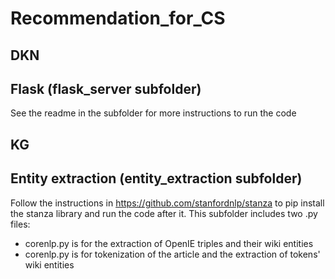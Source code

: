 # Recommendation_for_CS

## DKN

## Flask (flask_server subfolder)
See the readme in the subfolder for more instructions to run the code 

## KG

## Entity extraction (entity_extraction subfolder)
Follow the instructions in https://github.com/stanfordnlp/stanza to pip install the stanza library and run the code after it. This subfolder includes two .py files:
- corenlp.py is for the extraction of OpenIE triples and their wiki entities
- corenlp.py is for tokenization of the article and the extraction of tokens' wiki entities

